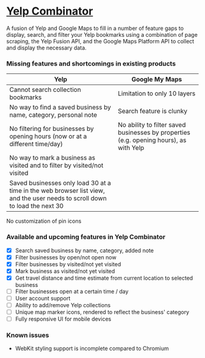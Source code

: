 # [Yelp Combinator](http://yelp-combinator.louiscohen.me)
A fusion of Yelp and Google Maps to fill in a number of feature gaps to display, search, and filter your Yelp bookmarks using a combination of page scraping, the Yelp Fusion API, and the Google Maps Platform API to collect and display the necessary data.

### Missing features and shortcomings in existing products
Yelp | Google My Maps
---- | --------------
Cannot search collection bookmarks | Limitation to only 10 layers
No way to find a saved business by name, category, personal note | Search feature is clunky
No filtering for businesses by opening hours (now or at a different time/day) | No ability to filter saved businesses by properties (e.g. opening hours), as with Yelp
No way to mark a business as visited and to filter by visited/not visited | 
Saved businesses only load 30 at a time in the web browser list view, and the user needs to scroll down to load the next 30 | 
No customization of pin icons

### Available and upcoming features in Yelp Combinator
- [x] Search saved business by name, category, added note
- [x] Filter businesses by open/not open now
- [x] Filter businesses by visited/not yet visited
- [x] Mark business as visited/not yet visited
- [x] Get travel distance and time estimate from current location to selected business
- [ ] Filter businesses open at a certain time / day
- [ ] User account support
- [ ] Ability to add/remove Yelp collections
- [ ] Unique map marker icons, rendered to reflect the business' category
- [ ] Fully responsive UI for mobile devices

### Known issues
* WebKit styling support is incomplete compared to Chromium
